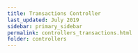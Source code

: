 ```yaml
---
title: Transactions Controller
last_updated: July 2019
sidebar: primary_sidebar
permalink: controllers_transactions.html
folder: controllers
---
```

